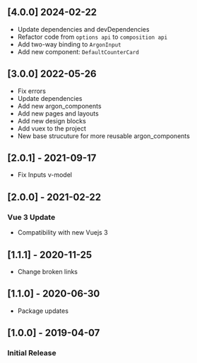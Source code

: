 ## [4.0.0] 2024-02-22

- Update dependencies and devDependencies
- Refactor code from `options api` to `composition api`
- Add two-way binding to `ArgonInput`
- Add new component: `DefaultCounterCard`

## [3.0.0] 2022-05-26

- Fix errors
- Update dependencies
- Add new argon_components
- Add new pages and layouts
- Add new design blocks
- Add vuex to the project
- New base strucuture for more reusable argon_components

## [2.0.1] - 2021-09-17

- Fix Inputs v-model

## [2.0.0] - 2021-02-22

### Vue 3 Update

- Compatibility with new Vuejs 3

## [1.1.1] - 2020-11-25

- Change broken links

## [1.1.0] - 2020-06-30

- Package updates

## [1.0.0] - 2019-04-07

### Initial Release

